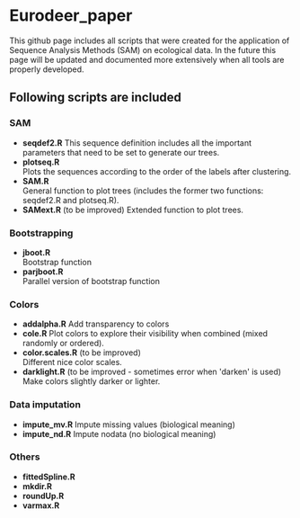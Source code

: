 # Eurodeer_paper
This github page includes all scripts that were created for the application of Sequence Analysis Methods (SAM) on ecological data. In the future this page will be updated and documented more extensively when all tools are properly developed. 

## Following scripts are included
### SAM
* **seqdef2.R** 
This sequence definition includes all the important parameters that need to be set to generate our trees.
* **plotseq.R** 	
Plots the sequences according to the order of the labels after clustering.
* **SAM.R** 	
General function to plot trees (includes the former two functions: seqdef2.R and plotseq.R). 
* **SAMext.R** (to be improved)	
Extended function to plot trees.

### Bootstrapping
* **jboot.R** 	
Bootstrap function
* **parjboot.R** 	
Parallel version of bootstrap function

### Colors
* **addalpha.R** 
Add transparency to colors
* **cole.R**
Plot colors to explore their visibility when combined (mixed randomly or ordered). 
* **color.scales.R** (to be improved)	
Different nice color scales. 
* **darklight.R** (to be improved - sometimes error when 'darken' is used)	
Make colors slightly darker or lighter. 

### Data imputation
* **impute_mv.R** 
Impute missing values (biological meaning) 
* **impute_nd.R**
Impute nodata (no biological meaning)  

### Others
* **fittedSpline.R**
* **mkdir.R** 	
* **roundUp.R**	
* **varmax.R** 	
